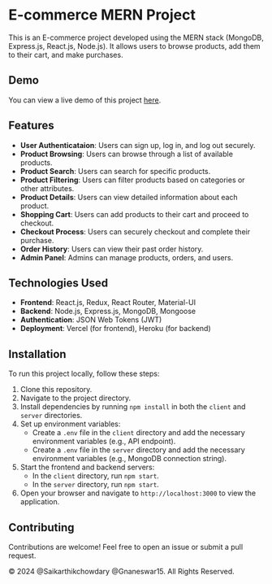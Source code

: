 

# E-commerce MERN Project

This is an E-commerce project developed using the MERN stack (MongoDB, Express.js, React.js, Node.js). It allows users to browse products, add them to their cart, and make purchases.

## Demo

You can view a live demo of this project [here](https://ecommerce-sdp-saikarthikchowdarys-projects.vercel.app/).

## Features

- **User Authenticataion**: Users can sign up, log in, and log out securely.
- **Product Browsing**: Users can browse through a list of available products.
- **Product Search**: Users can search for specific products.
- **Product Filtering**: Users can filter products based on categories or other attributes.
- **Product Details**: Users can view detailed information about each product.
- **Shopping Cart**: Users can add products to their cart and proceed to checkout.
- **Checkout Process**: Users can securely checkout and complete their purchase.
- **Order History**: Users can view their past order history.
- **Admin Panel**: Admins can manage products, orders, and users.

## Technologies Used

- **Frontend**: React.js, Redux, React Router, Material-UI
- **Backend**: Node.js, Express.js, MongoDB, Mongoose
- **Authentication**: JSON Web Tokens (JWT)
- **Deployment**: Vercel (for frontend), Heroku (for backend)

## Installation

To run this project locally, follow these steps:

1. Clone this repository.
2. Navigate to the project directory.
3. Install dependencies by running `npm install` in both the `client` and `server` directories.
4. Set up environment variables:
   - Create a `.env` file in the `client` directory and add the necessary environment variables (e.g., API endpoint).
   - Create a `.env` file in the `server` directory and add the necessary environment variables (e.g., MongoDB connection string).
5. Start the frontend and backend servers:
   - In the `client` directory, run `npm start`.
   - In the `server` directory, run `npm start`.
6. Open your browser and navigate to `http://localhost:3000` to view the application.

## Contributing

Contributions are welcome! Feel free to open an issue or submit a pull request.




© 2024 @Saikarthikchowdary @Gnaneswar15. All Rights Reserved.
